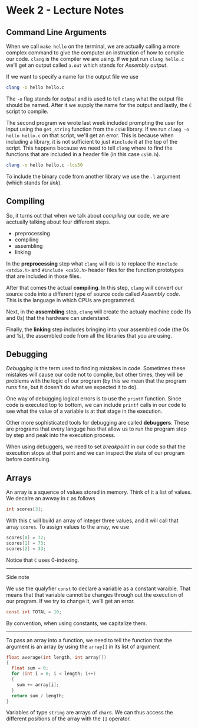 # Week 2 - Lecture Notes

## Command Line Arguments

When we call `make hello` on the terminal, we are actually calling a more complex command to give the computer an instruction of how to complie our code. `clang` is the compiler we are using. If we just run `clang hello.c` we'll get an output called `a.out` which stands for *Assembly output*.

If we want to specify a name for the output file we use

``` bash
clang -o hello hello.c
```

The `-o` flag stands for *output* and is used to tell `clang` what the output file should be named. After it we supply the name for the output and lastly, the `C` script to compile.

The second program we wrote last week included prompting the user for input using the `get_string` function from the `cs50` library. If we run `clang -o hello hello.c` on that script, we'll get an error. This is because when including a library, it is not sufficient to just `#include` it at the top of the script. This happens because we need to tell `clang` where to find the functions that are included in a header file (in this case `cs50.h`).

``` bash
clang -o hello hello.c -lcs50
```

To include the binary code from another library we use the `-l` argument (which stands for *link*).

## Compiling

So, it turns out that when we talk about *compiling* our code, we are acctually talking about four different steps.

- preprocessing  
- compiling  
- assembling  
- linking  

In the **preprocessing** step what `clang` will do is to replace the `#include <stdio.h>` and `#include <cs50.h>` header files for the function prototypes that are included in those files. 

After that comes the actual **compiling**. In this step, `clang` will convert our source code into a different type of source code called *Assembly code*. This is the language in which CPUs are programmed.

Next, in the **assembling** step, `clang` will create the actualy machine code (1s and 0s) that the hardware can understand.

Finally, the **linking** step includes bringing into your assembled code (the 0s and 1s), the assembled code from all the libraries that you are using.

## Debugging

*Debugging* is the term used to finding mistakes in code. Sometimes these mistakes will cause our code not to complie, but other times, they will be problems with the logic of our program (by this we mean that the program runs fine, but it dosen't do what we expected it to do).

One way of debugging logical errors is to use the `printf` function. Since code is executed top to bottom, we can include `printf` calls in our code to see what the value of a variable is at that stage in the execution.

Other more sophisticated tools for debugging are called **debuggers**. These are programs that every languge has that allow us to run the program step by step and peak into the execution process.

When using debuggers, we need to set *breakpoint* in our code so that the execution stops at that point and we can inspect the state of our program before continuing.

## Arrays

An array is a squence of values stored in memory. Think of it a list of values. We decalre an awway in `C` as follows

``` c
int scores[3];
```

With this `C` will build an array of integer three values, and it will call that array `scores`. To assign values to the array, we use

``` c
scores[0] = 72;
scores[1] = 73;
scores[2] = 33;
```

Notice that `C` uses 0-indexing.

---
Side note

We use the qualyfier `const` to declare a variable as a constant varaible. That means that that variable cannot be changes through out the execution of our program. If we try to change it, we'll get an error.

``` c
const int TOTAL = 10;
```

By convention, when using constants, we capitalize them.

---

To pass an array into a function, we need to tell the function that the argument is an array by using the `array[]` in its list of argument

``` c
float average(int length, int array[])
{
  float sum = 0;
  for (int i = 0; i < length; i++)
  {
    sum += array[i];
  }
  return sum / length;
}
```

Variables of type `string` are arrays of `char`s. We can thus access the different positions of the array with the `[]` operator.
